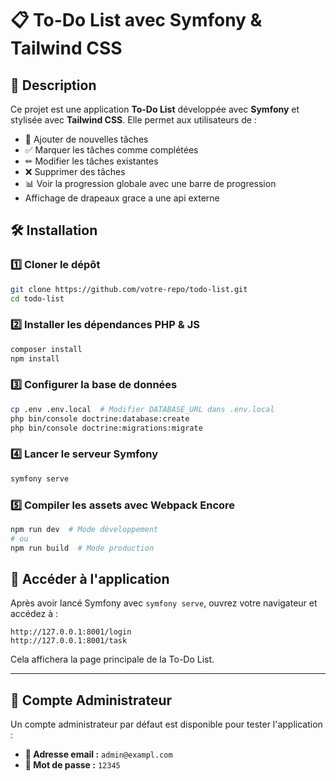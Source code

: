 # 📋 To-Do List avec Symfony & Tailwind CSS

## 🚀 Description
Ce projet est une application **To-Do List** développée avec **Symfony** et stylisée avec **Tailwind CSS**. Elle permet aux utilisateurs de :

- 📌 Ajouter de nouvelles tâches
- ✅ Marquer les tâches comme complétées
- ✏ Modifier les tâches existantes
- ❌ Supprimer des tâches
- 📊 Voir la progression globale avec une barre de progression
- Affichage de drapeaux grace a une api externe 

## 🛠️ Installation

### 1️⃣ Cloner le dépôt
```sh
git clone https://github.com/votre-repo/todo-list.git
cd todo-list
```

### 2️⃣ Installer les dépendances PHP & JS
```sh
composer install
npm install
```

### 3️⃣ Configurer la base de données
```sh
cp .env .env.local  # Modifier DATABASE_URL dans .env.local
php bin/console doctrine:database:create
php bin/console doctrine:migrations:migrate
```

### 4️⃣ Lancer le serveur Symfony
```sh
symfony serve
```

### 5️⃣ Compiler les assets avec Webpack Encore
```sh
npm run dev  # Mode développement
# ou
npm run build  # Mode production
```

## 🚀 Accéder à l'application
Après avoir lancé Symfony avec `symfony serve`, ouvrez votre navigateur et accédez à :
```
http://127.0.0.1:8001/login
http://127.0.0.1:8001/task

```
Cela affichera la page principale de la To-Do List.

---

## 👤 **Compte Administrateur**
Un compte administrateur par défaut est disponible pour tester l'application :

- **📧 Adresse email :** `admin@exampl.com`
- **🔑 Mot de passe :** `12345`
